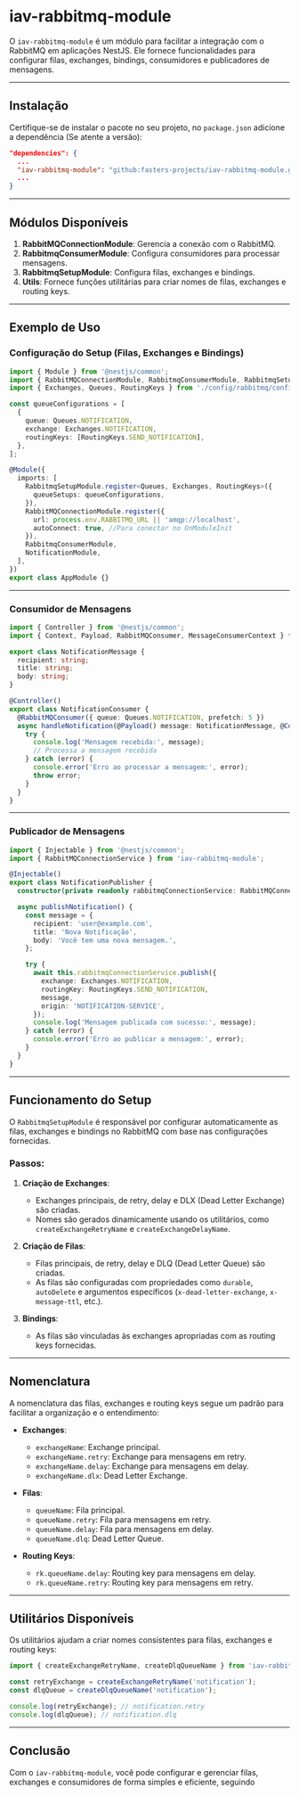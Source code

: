 
# iav-rabbitmq-module

O `iav-rabbitmq-module` é um módulo para facilitar a integração com o RabbitMQ em aplicações NestJS. Ele fornece funcionalidades para configurar filas, exchanges, bindings, consumidores e publicadores de mensagens.

---

## Instalação

Certifique-se de instalar o pacote no seu projeto, no `package.json` adicione a dependência (Se atente a versão):

```json
"dependencies": {
  ...
  "iav-rabbitmq-module": "github:fasters-projects/iav-rabbitmq-module.git#v1.0.0",
  ...
}
```

---

## Módulos Disponíveis

1. **RabbitMQConnectionModule**: Gerencia a conexão com o RabbitMQ.
2. **RabbitmqConsumerModule**: Configura consumidores para processar mensagens.
3. **RabbitmqSetupModule**: Configura filas, exchanges e bindings.
4. **Utils**: Fornece funções utilitárias para criar nomes de filas, exchanges e routing keys.

---

## Exemplo de Uso

### Configuração do Setup (Filas, Exchanges e Bindings)

```typescript
import { Module } from '@nestjs/common';
import { RabbitMQConnectionModule, RabbitmqConsumerModule, RabbitmqSetupModule } from 'iav-rabbitmq-module';
import { Exchanges, Queues, RoutingKeys } from './config/rabbitmq/config';

const queueConfigurations = [
  {
    queue: Queues.NOTIFICATION,
    exchange: Exchanges.NOTIFICATION,
    routingKeys: [RoutingKeys.SEND_NOTIFICATION],
  },
];

@Module({
  imports: [
    RabbitmqSetupModule.register<Queues, Exchanges, RoutingKeys>({
      queueSetups: queueConfigurations,
    }),
    RabbitMQConnectionModule.register({
      url: process.env.RABBITMQ_URL || 'amqp://localhost',
      autoConnect: true, //Para conectar no OnModuleInit
    }),
    RabbitmqConsumerModule,
    NotificationModule,
  ],
})
export class AppModule {}
```

---

### Consumidor de Mensagens

```typescript
import { Controller } from '@nestjs/common';
import { Context, Payload, RabbitMQConsumer, MessageConsumerContext } from 'iav-rabbitmq-module';

export class NotificationMessage {
  recipient: string;
  title: string;
  body: string;
}

@Controller()
export class NotificationConsumer {
  @RabbitMQConsumer({ queue: Queues.NOTIFICATION, prefetch: 5 })
  async handleNotification(@Payload() message: NotificationMessage, @Context() context: MessageConsumerContext) {
    try {
      console.log('Mensagem recebida:', message);
      // Processa a mensagem recebida
    } catch (error) {
      console.error('Erro ao processar a mensagem:', error);
      throw error;
    }
  }
}
```

---

### Publicador de Mensagens

```typescript
import { Injectable } from '@nestjs/common';
import { RabbitMQConnectionService } from 'iav-rabbitmq-module';

@Injectable()
export class NotificationPublisher {
  constructor(private readonly rabbitmqConnectionService: RabbitMQConnectionService) {}

  async publishNotification() {
    const message = {
      recipient: 'user@example.com',
      title: 'Nova Notificação',
      body: 'Você tem uma nova mensagem.',
    };

    try {
      await this.rabbitmqConnectionService.publish({
        exchange: Exchanges.NOTIFICATION,
        routingKey: RoutingKeys.SEND_NOTIFICATION,
        message,
        origin: 'NOTIFICATION-SERVICE',
      });
      console.log('Mensagem publicada com sucesso:', message);
    } catch (error) {
      console.error('Erro ao publicar a mensagem:', error);
    }
  }
}
```

---

## Funcionamento do Setup

O `RabbitmqSetupModule` é responsável por configurar automaticamente as filas, exchanges e bindings no RabbitMQ com base nas configurações fornecidas.

### Passos:

1. **Criação de Exchanges**:
   - Exchanges principais, de retry, delay e DLX (Dead Letter Exchange) são criadas.
   - Nomes são gerados dinamicamente usando os utilitários, como `createExchangeRetryName` e `createExchangeDelayName`.

2. **Criação de Filas**:
   - Filas principais, de retry, delay e DLQ (Dead Letter Queue) são criadas.
   - As filas são configuradas com propriedades como `durable`, `autoDelete` e argumentos específicos (`x-dead-letter-exchange`, `x-message-ttl`, etc.).

3. **Bindings**:
   - As filas são vinculadas às exchanges apropriadas com as routing keys fornecidas.

---

## Nomenclatura

A nomenclatura das filas, exchanges e routing keys segue um padrão para facilitar a organização e o entendimento:

- **Exchanges**:
  - `exchangeName`: Exchange principal.
  - `exchangeName.retry`: Exchange para mensagens em retry.
  - `exchangeName.delay`: Exchange para mensagens em delay.
  - `exchangeName.dlx`: Dead Letter Exchange.

- **Filas**:
  - `queueName`: Fila principal.
  - `queueName.retry`: Fila para mensagens em retry.
  - `queueName.delay`: Fila para mensagens em delay.
  - `queueName.dlq`: Dead Letter Queue.

- **Routing Keys**:
  - `rk.queueName.delay`: Routing key para mensagens em delay.
  - `rk.queueName.retry`: Routing key para mensagens em retry.

---

## Utilitários Disponíveis

Os utilitários ajudam a criar nomes consistentes para filas, exchanges e routing keys:

```typescript
import { createExchangeRetryName, createDlqQueueName } from 'iav-rabbitmq-module';

const retryExchange = createExchangeRetryName('notification');
const dlqQueue = createDlqQueueName('notification');

console.log(retryExchange); // notification.retry
console.log(dlqQueue); // notification.dlq
```

---

## Conclusão

Com o `iav-rabbitmq-module`, você pode configurar e gerenciar filas, exchanges e consumidores de forma simples e eficiente, seguindo